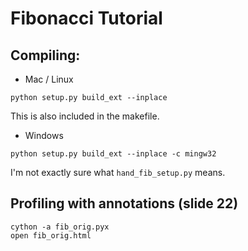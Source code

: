 # Fibonacci Tutorial

## Compiling:

* Mac / Linux
```
python setup.py build_ext --inplace
```
This is also included in the makefile.


* Windows
```
python setup.py build_ext --inplace -c mingw32
```

I'm not exactly sure what `hand_fib_setup.py` means.

## Profiling with annotations (slide 22)

```
cython -a fib_orig.pyx
open fib_orig.html
```

